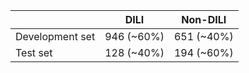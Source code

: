 |                 | DILI       | Non-DILI   |
|-----------------|------------|------------|
| Development set | 946 (~60%) | 651 (~40%) |
| Test set        | 128 (~40%) | 194 (~60%) |
